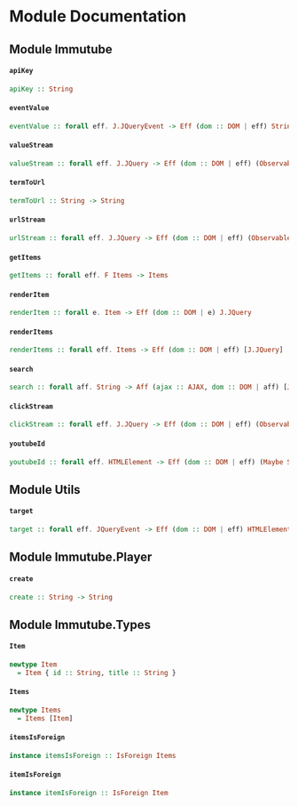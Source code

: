 # Module Documentation

## Module Immutube

#### `apiKey`

``` purescript
apiKey :: String
```


#### `eventValue`

``` purescript
eventValue :: forall eff. J.JQueryEvent -> Eff (dom :: DOM | eff) String
```


#### `valueStream`

``` purescript
valueStream :: forall eff. J.JQuery -> Eff (dom :: DOM | eff) (Observable String)
```


#### `termToUrl`

``` purescript
termToUrl :: String -> String
```


#### `urlStream`

``` purescript
urlStream :: forall eff. J.JQuery -> Eff (dom :: DOM | eff) (Observable String)
```


#### `getItems`

``` purescript
getItems :: forall eff. F Items -> Items
```


#### `renderItem`

``` purescript
renderItem :: forall e. Item -> Eff (dom :: DOM | e) J.JQuery
```


#### `renderItems`

``` purescript
renderItems :: forall eff. Items -> Eff (dom :: DOM | eff) [J.JQuery]
```


#### `search`

``` purescript
search :: forall aff. String -> Aff (ajax :: AJAX, dom :: DOM | aff) [J.JQuery]
```


#### `clickStream`

``` purescript
clickStream :: forall eff. J.JQuery -> Eff (dom :: DOM | eff) (Observable HTMLElement)
```


#### `youtubeId`

``` purescript
youtubeId :: forall eff. HTMLElement -> Eff (dom :: DOM | eff) (Maybe String)
```



## Module Utils

#### `target`

``` purescript
target :: forall eff. JQueryEvent -> Eff (dom :: DOM | eff) HTMLElement
```



## Module Immutube.Player

#### `create`

``` purescript
create :: String -> String
```



## Module Immutube.Types

#### `Item`

``` purescript
newtype Item
  = Item { id :: String, title :: String }
```


#### `Items`

``` purescript
newtype Items
  = Items [Item]
```


#### `itemsIsForeign`

``` purescript
instance itemsIsForeign :: IsForeign Items
```


#### `itemIsForeign`

``` purescript
instance itemIsForeign :: IsForeign Item
```




